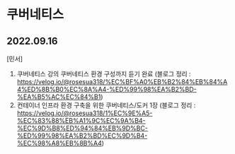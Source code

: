 # 쿠버네티스

## 2022.09.16
[민서] <br>
1. 쿠버네티스 강의 쿠버네티스 환경 구성까지 듣기 완료 (블로그 정리 : https://velog.io/@rosesua318/%EC%BF%A0%EB%B2%84%EB%84%A4%ED%8B%B0%EC%8A%A4-%ED%99%98%EA%B2%BD-%EA%B5%AC%EC%84%B1) <br>
2. 컨테이너 인프라 환경 구축을 위한 쿠버네티스/도커 1장 (블로그 정리 : https://velog.io/@rosesua318/1%EC%9E%A5-%EC%83%88%EB%A1%9C%EC%9A%B4-%EC%9D%B8%ED%94%84%EB%9D%BC-%ED%99%98%EA%B2%BD%EC%9D%B4-%EC%98%A8%EB%8B%A4) <br>